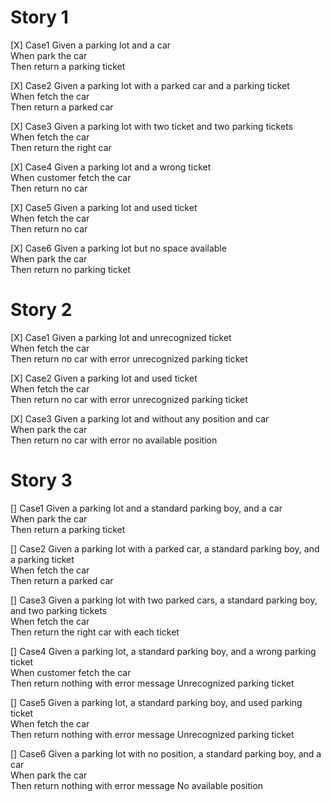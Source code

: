 # Story 1
[X] Case1
    Given a parking lot and a car  
    When park the car  
    Then return a parking ticket  

[X] Case2
    Given a parking lot with a parked car and a parking ticket  
    When fetch the car  
    Then return a parked car  

[X] Case3
    Given a parking lot with two ticket and two parking tickets  
    When fetch the car  
    Then return the right car  

[X] Case4
    Given a parking lot and a wrong ticket  
    When customer fetch the car  
    Then return no car

[X] Case5
    Given a parking lot and used ticket  
    When fetch the car  
    Then return no car  

[X] Case6
    Given a parking lot but no space available  
    When park the car  
    Then return no parking ticket 

# Story 2
[X] Case1
    Given a parking lot and unrecognized ticket  
    When fetch the car  
    Then return no car with error unrecognized parking ticket  

[X] Case2
    Given a parking lot and used ticket  
    When fetch the car  
    Then return no car with error unrecognized parking ticket 

[X] Case3
    Given a parking lot and without any position and car  
    When park the car  
    Then return no car with error no available position

# Story 3
[] Case1
Given a parking lot and a standard parking boy, and a car  
When park the car  
Then return a parking ticket

[] Case2
Given a parking lot with a parked car, a standard parking boy, and a parking ticket  
When fetch the car  
Then return a parked car

[] Case3
Given a parking lot with two parked cars, a standard parking boy, and two parking tickets  
When fetch the car  
Then return the right car with each ticket

[] Case4
Given a parking lot, a standard parking boy, and a wrong parking ticket  
When customer fetch the car  
Then return nothing with error message Unrecognized parking ticket

[] Case5
Given a parking lot, a standard parking boy, and used parking ticket  
When fetch the car  
Then return nothing with error message Unrecognized parking ticket

[] Case6
Given a parking lot with no  position, a standard parking boy, and a car  
When park the car  
Then return nothing with error message No available position